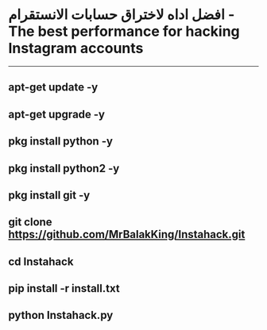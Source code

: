 # افضل اداه لاختراق حسابات الانستقرام - The best performance for hacking Instagram accounts
--------------------
 
  apt-get update -y
---------------------

 apt-get upgrade -y
---------------------

 pkg install python -y
---------------------

 pkg install python2 -y
---------------------

 pkg install git -y
---------------------

 git clone https://github.com/MrBalakKing/Instahack.git
---------------------

 cd Instahack
---------------------

 pip install -r install.txt
---------------------

 python Instahack.py
---------------------
